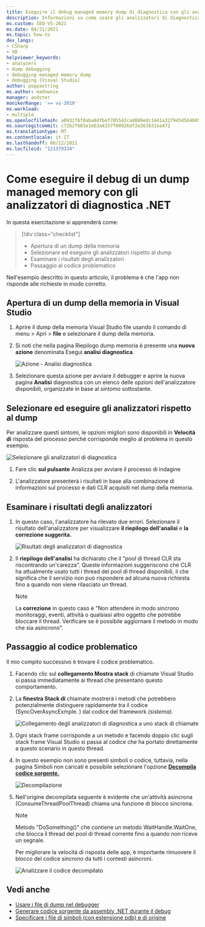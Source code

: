 ```yaml
---
title: Eseguire il debug managed memory dump di diagnostica con gli analizzatori di diagnostica .NET | Microsoft Docs
description: Informazioni su come usare gli analizzatori di diagnostica .NET di Visual Studio per analizzare un dump managed memory
ms.custom: SEO-VS-2021
ms.date: 04/21/2021
ms.topic: how-to
dev_langs:
- CSharp
- VB
helpviewer_keywords:
- analyzers
- dump debugging
- debugging managed memory dump
- debugging [Visual Studio]
author: poppastring
ms.author: madownie
manager: andster
monikerRange: '>= vs-2019'
ms.workload:
- multiple
ms.openlocfilehash: a0931f6f8aba8dfbef705542cad889edc1441a327945d5640459e7cac4d0a2d5
ms.sourcegitcommit: c72b2f603e1eb3a4157f00926df2e263831ea472
ms.translationtype: MT
ms.contentlocale: it-IT
ms.lasthandoff: 08/12/2021
ms.locfileid: "121379334"
---
```

# <a name="how-to-debug-a-managed-memory-dump-with-net-diagnostic-analyzers"></a>Come eseguire il debug di un dump managed memory con gli analizzatori di diagnostica .NET



In questa esercitazione si apprenderà come:

> [!div class="checklist"]
> * Apertura di un dump della memoria
> * Selezionare ed eseguire gli analizzatori rispetto al dump
> * Esaminare i risultati degli analizzatori
> * Passaggio al codice problematico


Nell'esempio descritto in questo articolo, il problema è che l'app non risponde alle richieste in modo corretto. 


## <a name="opening-a-memory-dump-in-visual-studio"></a>Apertura di un dump della memoria in Visual Studio

1. Aprire il dump della memoria Visual Studio file usando il comando di menu > Apri > **file** e selezionare il dump della memoria.

1. Si noti che nella pagina Riepilogo dump memoria è presente una **nuova azione** denominata Esegui **analisi diagnostica**.

   ![Azione - Analisi diagnostica](../debugger/media/diagnostic-analyzer-dump-summary-actions.png)

1. Selezionare questa azione per avviare il debugger e aprire la nuova pagina **Analisi** diagnostica con un elenco delle opzioni dell'analizzatore disponibili, organizzate in base al sintomo sottostante.


## <a name="select-and-execute-analyzers-against-the-dump"></a>Selezionare ed eseguire gli analizzatori rispetto al dump

Per analizzare questi sintomi, le opzioni migliori sono disponibili in **Velocità di** risposta del processo perché corrisponde meglio al problema in questo esempio.

   ![Selezionare gli analizzatori di diagnostica](../debugger/media/diagnostic-analyzer-diagnostics-analysis-window.png)

1. Fare clic **sul pulsante** Analizza per avviare il processo di indagine 

1. L'analizzatore presenterà i risultati in base alla combinazione di informazioni sul processo e dati CLR acquisiti nel dump della memoria.
 
## <a name="review-the-results-of-the-analyzers"></a>Esaminare i risultati degli analizzatori

1. In questo caso, l'analizzatore ha rilevato due errori. Selezionare il risultato dell'analizzatore per visualizzare **il riepilogo dell'analisi** e **la correzione suggerita.**

   ![Risultati degli analizzatori di diagnostica](../debugger/media/diagnostic-analyzer-diagnostics-analysis-results.png)

1. Il **riepilogo dell'analisi** ha dichiarato che il "pool di thread CLR sta riscontrando un'carezza". Queste informazioni suggeriscono che CLR ha attualmente usato tutti i thread del pool di thread disponibili, il che significa che il servizio non può rispondere ad alcuna nuova richiesta fino a quando non viene rilasciato un thread.

    > [!NOTE] 
    > La **correzione** in questo caso è "Non attendere in modo sincrono monitoraggi, eventi, attività o qualsiasi altro oggetto che potrebbe bloccare il thread. Verificare se è possibile aggiornare il metodo in modo che sia asincrono".

## <a name="navigating-to-the-problematic-code"></a>Passaggio al codice problematico

Il mio compito successivo è trovare il codice problematico.

1. Facendo clic sul **collegamento Mostra stack** di chiamate Visual Studio si passa immediatamente ai thread che presentano questo comportamento.

1. La **finestra Stack di** chiamate mostrerà i metodi che potrebbero potenzialmente distinguere rapidamente tra il codice (SyncOverAsyncExmple. ) dal codice del framework *(sistema).*

   ![Collegamento degli analizzatori di diagnostica a uno stack di chiamate](../debugger/media/diagnostic-analyzer-call-stack.png)

1. Ogni stack frame corrisponde a un metodo e facendo doppio clic sugli stack frame Visual Studio si passa al codice che ha portato direttamente a questo scenario in questo thread.

1. In questo esempio non sono presenti simboli o  codice, tuttavia, nella pagina Simboli non caricati è possibile selezionare l'opzione **[Decompila codice sorgente.](../debugger/decompilation.md)**

   ![Decompilazione](../debugger/media/diagnostic-analyzer-decompilation.png)

1. Nell'origine decompilata seguente è evidente che un'attività asincrona (ConsumeThreadPoolThread) chiama una funzione di blocco sincrona.

    > [!NOTE]  
    > Metodo "DoSomething()" che contiene un metodo WaitHandle.WaitOne, che blocca il thread del pool di thread corrente fino a quando non riceve un segnale.

   Per migliorare la velocità di risposta delle app, è importante rimuovere il blocco del codice sincrono da tutti i contesti asincroni.

   ![Analizzare il codice decompilato](../debugger/media/diagnostic-analyzer-decompiled-code.png)


## <a name="see-also"></a>Vedi anche

* [Usare i file di dump nel debugger](../debugger/using-dump-files.md)
* [Generare codice sorgente da assembly .NET durante il debug](../debugger/decompilation.md)
* [Specificare i file di simboli (con estensione pdb) e di origine](../debugger/specify-symbol-dot-pdb-and-source-files-in-the-visual-studio-debugger.md)
